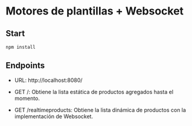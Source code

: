 # Motores de plantillas + Websocket

## Start

```shell
npm install
```

## Endpoints

- URL: http://localhost:8080/

- GET /: Obtiene la lista estática de productos agregados hasta el momento.

- GET /realtimeproducts: Obtiene la lista dinámica de productos con la implementación de Websocket. 